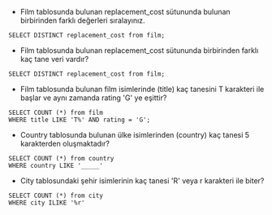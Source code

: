 - Film tablosunda bulunan replacement_cost sütununda bulunan birbirinden farklı değerleri sıralayınız.
```
SELECT DISTINCT replacement_cost from film;
```

- Film tablosunda bulunan replacement_cost sütununda birbirinden farklı kaç tane veri vardır?
```
SELECT DISTINCT replacement_cost from film;
```
- Film tablosunda bulunan film isimlerinde (title) kaç tanesini T karakteri ile başlar ve aynı zamanda rating 'G' ye eşittir?
```
SELECT COUNT (*) from film
WHERE title LIKE 'T%' AND rating = 'G';
```
- Country tablosunda bulunan ülke isimlerinden (country) kaç tanesi 5 karakterden oluşmaktadır?
```
SELECT COUNT (*) from country
WHERE country LIKE '_____'
```
- City tablosundaki şehir isimlerinin kaç tanesi 'R' veya r karakteri ile biter?
```
SELECT COUNT (*) from city
WHERE city ILIKE '%r'
```